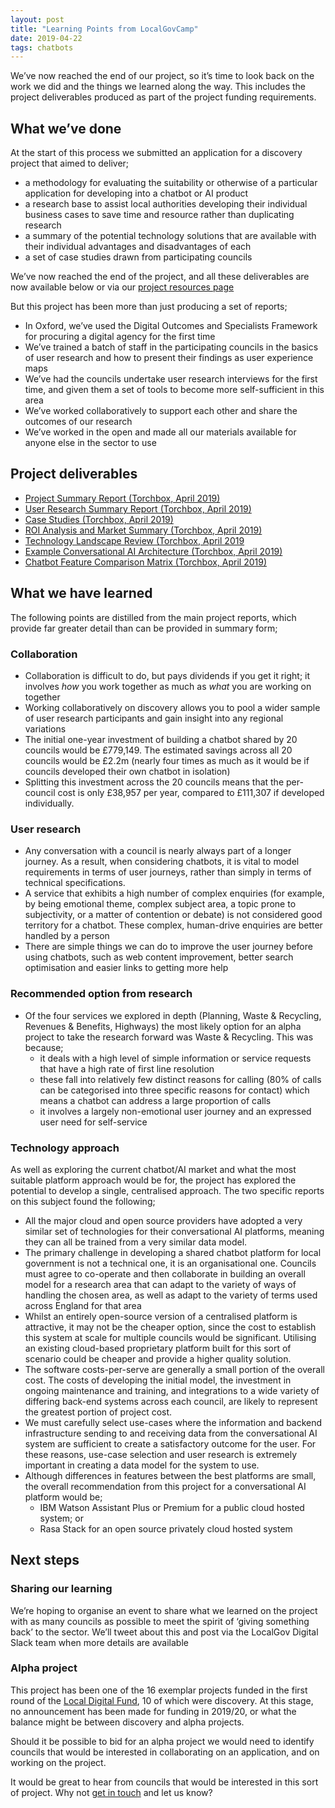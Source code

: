 ```yaml
---
layout: post
title: "Learning Points from LocalGovCamp"
date: 2019-04-22
tags: chatbots
---
```


We’ve now reached the end of our project, so it’s time to look back on the work we did and the things we learned along the way. This includes the project deliverables produced as part of the project funding requirements.

## What we’ve done

At the start of this process we submitted an application for a discovery project that aimed to deliver;

*   a methodology for evaluating the suitability or otherwise of a particular application for developing into a chatbot or AI product
*   a research base to assist local authorities developing their individual business cases to save time and resource rather than duplicating research
*   a summary of the potential technology solutions that are available with their individual advantages and disadvantages of each
*   a set of case studies drawn from participating councils

We’ve now reached the end of the project, and all these deliverables are now available below or via our [project resources page](https://localdigitalchatbots.github.io/project-resources/)

But this project has been more than just producing a set of reports;

*   In Oxford, we’ve used the Digital Outcomes and Specialists Framework for procuring a digital agency for the first time
*   We’ve trained a batch of staff in the participating councils in the basics of user research and how to present their findings as user experience maps
*   We’ve had the councils undertake user research interviews for the first time, and given them a set of tools to become more self-sufficient in this area
*   We’ve worked collaboratively to support each other and share the outcomes of our research
*   We’ve worked in the open and made all our materials available for anyone else in the sector to use

## Project deliverables

*   [Project Summary Report (Torchbox, April 2019)](https://localdigitalchatbots.github.io/uploads/Project%20Summary%20Report%20_%20April%202019%20_%20Council%20Chatbots%20_%20Torchbox%20(1).pdf "Project Summary Report _ April 2019 _ Council Chatbots _ Torchbox (1).pdf")
*   [User Research Summary Report (Torchbox, April 2019)](https://localdigitalchatbots.github.io/uploads/User%20Research%20Summary%20Report%20_%20April%202019%20_%20Council%20Chatbots%20_%20Torchbox.pdf "User Research Summary Report _ April 2019 _ Council Chatbots _ Torchbox.pdf")
*   [Case Studies (Torchbox, April 2019)](https://localdigitalchatbots.github.io/uploads/Case%20Studies%20_%20April%202019%20_%20Council%20Chatbots%20_%20Torchbox.pdf "Case Studies _ April 2019 _ Council Chatbots _ Torchbox.pdf")
*   [ROI Analysis and Market Summary (Torchbox, April 2019)](https://localdigitalchatbots.github.io/uploads/ROI%20Analysis%20and%20Market%20Summary%20_%20April%202019%20_%20Council%20Chatbots%20_%20Torchbox.pdf "ROI Analysis and Market Summary _ April 2019 _ Council Chatbots _ Torchbox.pdf")
*   [Technology Landscape Review (Torchbox, April 2019](https://localdigitalchatbots.github.io/uploads/Technology%20Landscape%20Review%20_%20April%202019%20_%20Council%20Chatbots%20_%20Torchbox.pdf "Technology Landscape Review _ April 2019 _ Council Chatbots _ Torchbox.pdf")
*   [Example Conversational AI Architecture (Torchbox, April 2019)](https://localdigitalchatbots.github.io/uploads/Example%20Conversational%20AI%20Architecture%20_%20April%202019%20_%20Council%20Chatbots%20_%20Torchbox.pdf "Example Conversational AI Architecture _ April 2019 _ Council Chatbots _ Torchbox.pdf")
*   [Chatbot Feature Comparison Matrix (Torchbox, April 2019)](https://localdigitalchatbots.github.io/uploads/FireShot%20Capture%20171%20-%20%20-%20localdigitalchatbots.github.io.pdf)

## What we have learned

The following points are distilled from the main project reports, which provide far greater detail than can be provided in summary form;

### Collaboration

*   Collaboration is difficult to do, but pays dividends if you get it right; it involves _how_ you work together as much as _what_ you are working on together
*   Working collaboratively on discovery allows you to pool a wider sample of user research participants and gain insight into any regional variations
*   The initial one-year investment of building a chatbot shared by 20 councils would be £779,149. The estimated savings across all 20 councils would be £2.2m (nearly four times as much as it would be if councils developed their own chatbot in isolation)
*   Splitting this investment across the 20 councils means that the per-council cost is only £38,957 per year, compared to £111,307 if developed individually.

### User research

*   Any conversation with a council is nearly always part of a longer journey. As a result, when considering chatbots, it is vital to model requirements in terms of user journeys, rather than simply in terms of technical specifications.
*   A service that exhibits a high number of complex enquiries (for example, by being emotional theme, complex subject area, a topic prone to subjectivity, or a matter of contention or debate) is not considered good territory for a chatbot. These complex, human-drive enquiries are better handled by a person
*   There are simple things we can do to improve the user journey before using chatbots, such as web content improvement, better search optimisation and easier links to getting more help

### Recommended option from research

*   Of the four services we explored in depth (Planning, Waste & Recycling, Revenues & Benefits, Highways) the most likely option for an alpha project to take the research forward was Waste & Recycling. This was because;
    *   it deals with a high level of simple information or service requests that have a high rate of first line resolution
    *   these fall into relatively few distinct reasons for calling (80% of calls can be categorised into three specific reasons for contact) which means a chatbot can address a large proportion of calls
    *   it involves a largely non-emotional user journey and an expressed user need for self-service

### Technology approach

As well as exploring the current chatbot/AI market and what the most suitable platform approach would be for, the project has explored the potential to develop a single, centralised approach. The two specific reports on this subject found the following;

*   All the major cloud and open source providers have adopted a very similar set of technologies for their conversational AI platforms, meaning they can all be trained from a very similar data model.
*   The primary challenge in developing a shared chatbot platform for local government is not a technical one, it is an organisational one. Councils must agree to co-operate and then collaborate in building an overall model for a research area that can adapt to the variety of ways of handling the chosen area, as well as adapt to the variety of terms used across England for that area
*   Whilst an entirely open-source version of a centralised platform is attractive, it may not be the cheaper option, since the cost to establish this system at scale for multiple councils would be significant. Utilising an existing cloud-based proprietary platform built for this sort of scenario could be cheaper and provide a higher quality solution.
*   The software costs-per-serve are generally a small portion of the overall cost. The costs of developing the initial model, the investment in ongoing maintenance and training, and integrations to a wide variety of differing back-end systems across each council, are likely to represent the greatest portion of project cost.
*   We must carefully select use-cases where the information and backend infrastructure sending to and receiving data from the conversational AI system are sufficient to create a satisfactory outcome for the user. For these reasons, use-case selection and user research is extremely important in creating a data model for the system to use.
*   Although differences in features between the best platforms are small, the overall recommendation from this project for a conversational AI platform would be;
    *   IBM Watson Assistant Plus or Premium for a public cloud hosted system; or
    *   Rasa Stack for an open source privately cloud hosted system

## Next steps

### Sharing our learning

We’re hoping to organise an event to share what we learned on the project with as many councils as possible to meet the spirit of ‘giving something back’ to the sector. We’ll tweet about this and post via the LocalGov Digital Slack team when more details are available

### Alpha project

This project has been one of the 16 exemplar projects funded in the first round of the [Local Digital Fund](https://localdigital.gov.uk/fund/), 10 of which were discovery. At this stage, no announcement has been made for funding in 2019/20, or what the balance might be between discovery and alpha projects.

Should it be possible to bid for an alpha project we would need to identify councils that would be interested in collaborating on an application, and on working on the project.

It would be great to hear from councils that would be interested in this sort of project. Why not [get in touch](mailto:neil@ox1digital.co.uk) and let us know?
